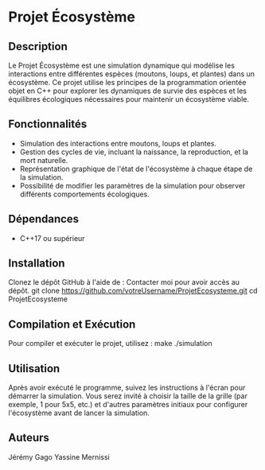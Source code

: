 # Projet Écosystème

## Description
Le Projet Écosystème est une simulation dynamique qui modélise les interactions entre différentes espèces (moutons, loups, et plantes) dans un écosystème. Ce projet utilise les principes de la programmation orientée objet en C++ pour explorer les dynamiques de survie des espèces et les équilibres écologiques nécessaires pour maintenir un écosystème viable.

## Fonctionnalités
- Simulation des interactions entre moutons, loups et plantes.
- Gestion des cycles de vie, incluant la naissance, la reproduction, et la mort naturelle.
- Représentation graphique de l'état de l'écosystème à chaque étape de la simulation.
- Possibilité de modifier les paramètres de la simulation pour observer différents comportements écologiques.

## Dépendances
- C++17 ou supérieur

## Installation
Clonez le dépôt GitHub à l'aide de :
Contacter moi pour avoir accès au dépôt.
git clone https://github.com/votreUsername/ProjetEcosysteme.git
cd ProjetEcosysteme

## Compilation et Exécution
Pour compiler et exécuter le projet, utilisez :
make
./simulation

## Utilisation
Après avoir exécuté le programme, suivez les instructions à l'écran pour démarrer la simulation. Vous serez invité à choisir la taille de la grille (par exemple, 1 pour 5x5, etc.) et d'autres paramètres initiaux pour configurer l'écosystème avant de lancer la simulation.

## Auteurs
Jérémy Gago
Yassine Mernissi
